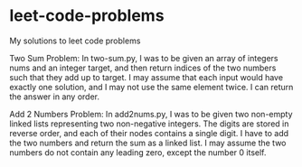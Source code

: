 # leet-code-problems
My solutions to leet code problems

Two Sum Problem: In two-sum.py, I was to be given an array of integers nums and an integer target, and then return indices of the two numbers such that they add up to target.
I may assume that each input would have exactly one solution, and I may not use the same element twice.
I can return the answer in any order.

Add 2 Numbers Problem: In add2nums.py, I was to be given two non-empty linked lists representing two non-negative integers. The digits are stored in reverse order, 
and each of their nodes contains a single digit. I have to add the two numbers and return the sum as a linked list.
I may assume the two numbers do not contain any leading zero, except the number 0 itself.
